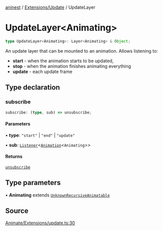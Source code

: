 [aninest](../../../index.md) / [Extensions/Update](../index.md) / UpdateLayer

# UpdateLayer\<Animating\>

```ts
type UpdateLayer<Animating>: Layer<Animating> & Object;
```

An update layer that can be mounted to an animation.
Allows listening to:
- **start** - when the animation starts to be updated,
- **stop** - when the animation finishes animating everything
- **update** - each update frame

## Type declaration

### subscribe

```ts
subscribe: (type, sub) => unsubscribe;
```

#### Parameters

• **type**: `"start"` \| `"end"` \| `"update"`

• **sub**: [`Listener`](../../../Listeners/type-aliases/Listener.md)\<[`Animation`](../../../AnimatableTypes/type-aliases/Animation.md)\<`Animating`\>\>

#### Returns

[`unsubscribe`](../../../AnimatableTypes/type-aliases/unsubscribe.md)

## Type parameters

• **Animating** extends [`UnknownRecursiveAnimatable`](../../../AnimatableTypes/type-aliases/UnknownRecursiveAnimatable.md)

## Source

[Animate/Extensions/update.ts:30](https://github.com/zphrs/aninest/blob/f1bf3a3/src/Animate/Extensions/update.ts#L30)

